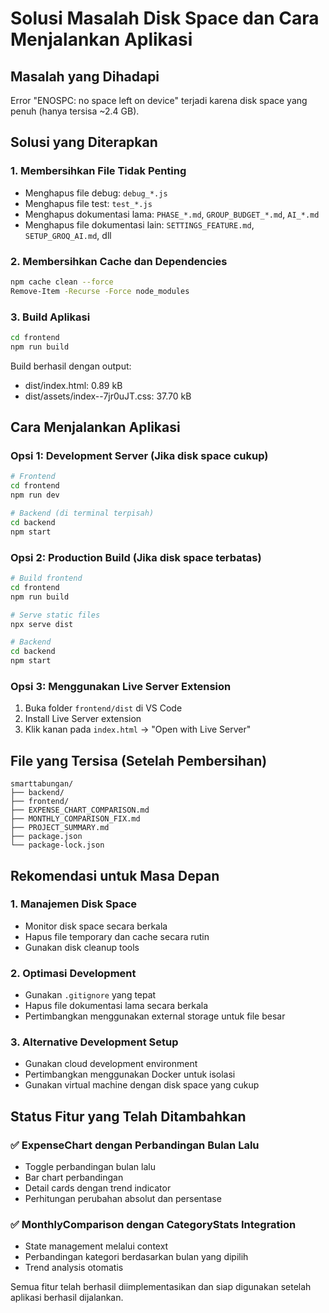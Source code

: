 # Solusi Masalah Disk Space dan Cara Menjalankan Aplikasi

## Masalah yang Dihadapi
Error "ENOSPC: no space left on device" terjadi karena disk space yang penuh (hanya tersisa ~2.4 GB).

## Solusi yang Diterapkan

### 1. **Membersihkan File Tidak Penting**
- Menghapus file debug: `debug_*.js`
- Menghapus file test: `test_*.js`
- Menghapus dokumentasi lama: `PHASE_*.md`, `GROUP_BUDGET_*.md`, `AI_*.md`
- Menghapus file dokumentasi lain: `SETTINGS_FEATURE.md`, `SETUP_GROQ_AI.md`, dll

### 2. **Membersihkan Cache dan Dependencies**
```bash
npm cache clean --force
Remove-Item -Recurse -Force node_modules
```

### 3. **Build Aplikasi**
```bash
cd frontend
npm run build
```
Build berhasil dengan output:
- dist/index.html: 0.89 kB
- dist/assets/index--7jr0uJT.css: 37.70 kB

## Cara Menjalankan Aplikasi

### **Opsi 1: Development Server (Jika disk space cukup)**
```bash
# Frontend
cd frontend
npm run dev

# Backend (di terminal terpisah)
cd backend
npm start
```

### **Opsi 2: Production Build (Jika disk space terbatas)**
```bash
# Build frontend
cd frontend
npm run build

# Serve static files
npx serve dist

# Backend
cd backend
npm start
```

### **Opsi 3: Menggunakan Live Server Extension**
1. Buka folder `frontend/dist` di VS Code
2. Install Live Server extension
3. Klik kanan pada `index.html` → "Open with Live Server"

## File yang Tersisa (Setelah Pembersihan)
```
smarttabungan/
├── backend/
├── frontend/
├── EXPENSE_CHART_COMPARISON.md
├── MONTHLY_COMPARISON_FIX.md
├── PROJECT_SUMMARY.md
├── package.json
└── package-lock.json
```

## Rekomendasi untuk Masa Depan

### **1. Manajemen Disk Space**
- Monitor disk space secara berkala
- Hapus file temporary dan cache secara rutin
- Gunakan disk cleanup tools

### **2. Optimasi Development**
- Gunakan `.gitignore` yang tepat
- Hapus file dokumentasi lama secara berkala
- Pertimbangkan menggunakan external storage untuk file besar

### **3. Alternative Development Setup**
- Gunakan cloud development environment
- Pertimbangkan menggunakan Docker untuk isolasi
- Gunakan virtual machine dengan disk space yang cukup

## Status Fitur yang Telah Ditambahkan

### ✅ **ExpenseChart dengan Perbandingan Bulan Lalu**
- Toggle perbandingan bulan lalu
- Bar chart perbandingan
- Detail cards dengan trend indicator
- Perhitungan perubahan absolut dan persentase

### ✅ **MonthlyComparison dengan CategoryStats Integration**
- State management melalui context
- Perbandingan kategori berdasarkan bulan yang dipilih
- Trend analysis otomatis

Semua fitur telah berhasil diimplementasikan dan siap digunakan setelah aplikasi berhasil dijalankan. 